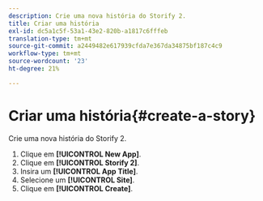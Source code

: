 ```yaml
---
description: Crie uma nova história do Storify 2.
title: Criar uma história
exl-id: dc5a1c5f-53a1-43e2-820b-a1817c6fffeb
translation-type: tm+mt
source-git-commit: a2449482e617939cfda7e367da34875bf187c4c9
workflow-type: tm+mt
source-wordcount: '23'
ht-degree: 21%

---
```


# Criar uma história{#create-a-story}

Crie uma nova história do Storify 2.

1. Clique em **[!UICONTROL New App]**.
1. Clique em **[!UICONTROL Storify 2]**.
1. Insira um **[!UICONTROL App Title]**.
1. Selecione um **[!UICONTROL Site]**.
1. Clique em **[!UICONTROL Create]**.
